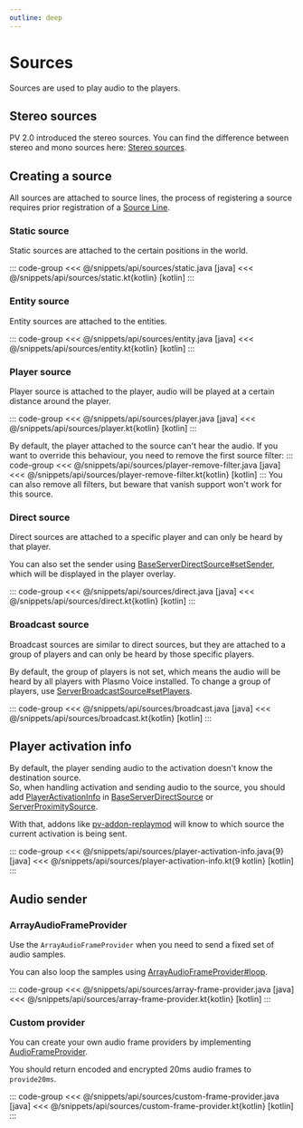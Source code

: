 ```yaml
---
outline: deep
---
```


# Sources
Sources are used to play audio to the players.

## Stereo sources
PV 2.0 introduced the stereo sources.
You can find the difference between stereo and mono sources here: [Stereo sources](/docs/new-in-2xx/#stereo-sources).

## Creating a source
All sources are attached to source lines, the process of registering a source requires prior registration of a
[Source Line](/docs/api/source-lines#registering-a-source-line).

### Static source
Static sources are attached to the certain positions in the world.

::: code-group
<<< @/snippets/api/sources/static.java [java]
<<< @/snippets/api/sources/static.kt{kotlin} [kotlin]
:::

### Entity source
Entity sources are attached to the entities.

::: code-group
<<< @/snippets/api/sources/entity.java [java]
<<< @/snippets/api/sources/entity.kt{kotlin} [kotlin]
:::

### Player source
Player source is attached to the player, audio will be played at a certain distance around the player.

::: code-group
<<< @/snippets/api/sources/player.java [java]
<<< @/snippets/api/sources/player.kt{kotlin} [kotlin]
:::

By default, the player attached to the source can't hear the audio.
If you want to override this behaviour, you need to remove the first source filter:
::: code-group
<<< @/snippets/api/sources/player-remove-filter.java [java]
<<< @/snippets/api/sources/player-remove-filter.kt{kotlin} [kotlin]
:::
You can also remove all filters, but beware that vanish support won't work for this source.

### Direct source
Direct sources are attached to a specific player and can only be heard by that player.

You can also set the sender using [BaseServerDirectSource#setSender](https://dokka.plasmovoice.com/-plasmo-voice/su.plo.voice.api.server.audio.source/-base-server-direct-source/sender.html),
which will be displayed in the player overlay.

::: code-group
<<< @/snippets/api/sources/direct.java [java]
<<< @/snippets/api/sources/direct.kt{kotlin} [kotlin]
:::

### Broadcast source
Broadcast sources are similar to direct sources,
but they are attached to a group of players and can only be heard by those specific players.

By default, the group of players is not set, which means the audio will be heard by all players with Plasmo Voice installed.
To change a group of players, use [ServerBroadcastSource#setPlayers](https://dokka.plasmovoice.com/-plasmo-voice/su.plo.voice.api.server.audio.source/-server-broadcast-source/players.html).

::: code-group
<<< @/snippets/api/sources/broadcast.java [java]
<<< @/snippets/api/sources/broadcast.kt{kotlin} [kotlin]
:::

## Player activation info
By default, the player sending audio to the activation doesn't know the destination source.<br>
So, when handling activation and sending audio to the source,
you should add [PlayerActivationInfo](https://dokka.plasmovoice.com/-plasmo-voice/su.plo.voice.api.server.audio.capture/-player-activation-info/index.html)
in [BaseServerDirectSource](https://dokka.plasmovoice.com/-plasmo-voice/su.plo.voice.api.server.audio.source/-base-server-direct-source/index.html?query=interface%20BaseServerDirectSource%20:%20ServerAudioSource%3CDirectSourceInfo%3E#-1502671345%2FFunctions%2F1633478633)
or [ServerProximitySource](https://dokka.plasmovoice.com/-plasmo-voice/su.plo.voice.api.server.audio.source/-server-proximity-source/index.html#-1259569937%2FFunctions%2F1633478633).

With that, addons like [pv-addon-replaymod](https://modrinth.com/mod/pv-addon-replaymod)
will know to which source the current activation is being sent.

::: code-group
<<< @/snippets/api/sources/player-activation-info.java{9} [java]
<<< @/snippets/api/sources/player-activation-info.kt{9 kotlin} [kotlin]
:::

## Audio sender

### ArrayAudioFrameProvider
Use the `ArrayAudioFrameProvider` when you need to send a fixed set of audio samples.

You can also loop the samples using [ArrayAudioFrameProvider#loop](https://dokka.plasmovoice.com/-plasmo-voice/su.plo.voice.api.server.audio.provider/-array-audio-frame-provider/index.html#814034649%2FProperties%2F-406018262).

::: code-group
<<< @/snippets/api/sources/array-frame-provider.java [java]
<<< @/snippets/api/sources/array-frame-provider.kt{kotlin} [kotlin]
:::

### Custom provider
You can create your own audio frame providers by implementing [AudioFrameProvider](https://dokka.plasmovoice.com/-plasmo-voice/su.plo.voice.api.server.audio.provider/-audio-frame-provider/index.html).

You should return encoded and encrypted 20ms audio frames to `provide20ms`.

::: code-group
<<< @/snippets/api/sources/custom-frame-provider.java [java]
<<< @/snippets/api/sources/custom-frame-provider.kt{kotlin} [kotlin]
:::
